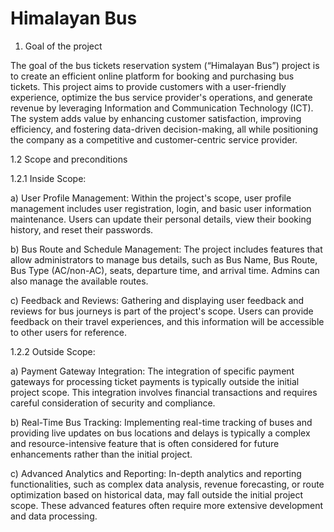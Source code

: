 # Himalayan Bus

1. Goal of the project

The goal of the bus tickets reservation system (“Himalayan Bus”) project is to create an efficient online platform for booking and purchasing bus tickets. This project aims to provide customers with a user-friendly experience, optimize the bus service provider's operations, and generate revenue by leveraging Information and Communication Technology (ICT). The system adds value by enhancing customer satisfaction, improving efficiency, and fostering data-driven decision-making, all while positioning the company as a competitive and customer-centric service provider.

1.2 Scope and preconditions

1.2.1	Inside Scope:

a)	User Profile Management: Within the project's scope, user profile management includes user registration, login, and basic user information maintenance. Users can update their personal details, view their booking history, and reset their passwords.

b)	Bus Route and Schedule Management: The project includes features that allow administrators to manage bus details, such as Bus Name, Bus Route, Bus Type (AC/non-AC), seats, departure time, and arrival time. Admins can also manage the available routes.

c)	Feedback and Reviews: Gathering and displaying user feedback and reviews for bus journeys is part of the project's scope. Users can provide feedback on their travel experiences, and this information will be accessible to other users for reference.

1.2.2	Outside Scope:

a)	Payment Gateway Integration: The integration of specific payment gateways for processing ticket payments is typically outside the initial project scope. This integration involves financial transactions and requires careful consideration of security and compliance.

b)	Real-Time Bus Tracking: Implementing real-time tracking of buses and providing live updates on bus locations and delays is typically a complex and resource-intensive feature that is often considered for future enhancements rather than the initial project.

c)	Advanced Analytics and Reporting: In-depth analytics and reporting functionalities, such as complex data analysis, revenue forecasting, or route optimization based on historical data, may fall outside the initial project scope. These advanced features often require more extensive development and data processing.
